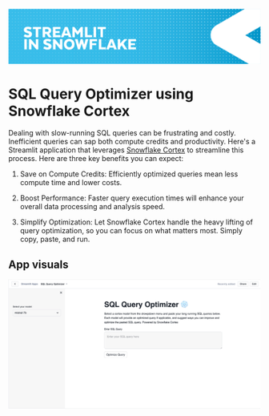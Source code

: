 ![](../shared_assets/sis-header.jpeg)

# SQL Query Optimizer using Snowflake Cortex

Dealing with slow-running SQL queries can be frustrating and costly. Inefficient queries can sap both compute credits and productivity. Here's a Streamlit application that leverages [Snowflake Cortex](https://docs.snowflake.com/en/user-guide/snowflake-cortex/overview) to streamline this process. Here are three key benefits you can expect:

1. Save on Compute Credits: Efficiently optimized queries mean less compute time and lower costs.

2. Boost Performance: Faster query execution times will enhance your overall data processing and analysis speed.

3. Simplify Optimization: Let Snowflake Cortex handle the heavy lifting of query optimization, so you can focus on what matters most. Simply copy, paste, and run.

## App visuals

![](./sql-query-optimizer.png)